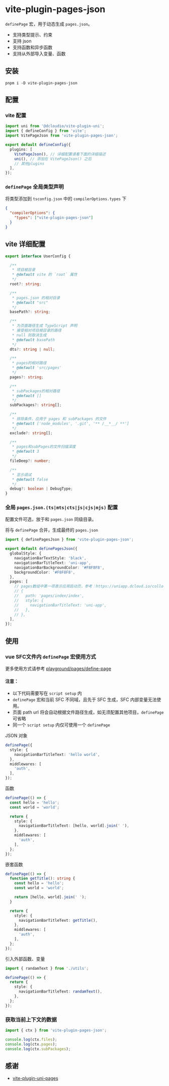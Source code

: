 # vite-plugin-pages-json

`definePage` 宏，用于动态生成 `pages.json`。

- 支持类型提示、约束
- 支持 json
- 支持函数和异步函数
- 支持从外部导入变量、函数

## 安装

```shell
pnpm i -D vite-plugin-pages-json
```

## 配置

### vite 配置
```ts
import uni from '@dcloudio/vite-plugin-uni';
import { defineConfig } from 'vite';
import VitePageJson from 'vite-plugin-pages-json';

export default defineConfig({
  plugins: [
    VitePageJson(), // 详细配置请看下面的详细描述
    uni(), // 添加在 VitePageJson() 之后
    // 其他plugins
  ],
});
```

### `definePage` 全局类型声明

将类型添加到 `tsconfig.json` 中的 `compilerOptions.types` 下

```json
{
  "compilerOptions": {
    "types": ["vite-plugin-pages-json"]
  }
}
```

## vite 详细配置

```ts
export interface UserConfig {

  /**
   * 项目根目录
   * @default vite 的 `root` 属性
   */
  root?: string;

  /**
   * pages.json 的相对目录
   * @default "src"
   */
  basePath?: string;

  /**
   * 为页面路径生成 TypeScript 声明
   * 接受相对项目根目录的路径
   * null 则取消生成
   * @default basePath
   */
  dts?: string | null;

  /**
   * pages的相对路径
   * @default 'src/pages'
   */
  pages?: string;

  /**
   * subPackages的相对路径
   * @default []
   */
  subPackages?: string[];

  /**
   * 排除条件，应用于 pages 和 subPackages 的文件
   * @default ['node_modules', '.git', '** /__*__/ **']
   */
  exclude?: string[];

  /**
   * pages和subPages的文件扫描深度
   * @default 3
   */
  fileDeep?: number;

  /**
   * 显示调试
   * @default false
   */
  debug?: boolean | DebugType;
}
```

### 全局 `pages.json.(ts|mts|cts|js|cjs|mjs)` 配置

配置文件可选，放于和 `pages.json` 同级目录。

将与 `definePage` 合并，生成最终的 `pages.json`

```ts
import { definePagesJson } from 'vite-plugin-pages-json';

export default definePagesJson({
  globalStyle: {
    navigationBarTextStyle: 'black',
    navigationBarTitleText: 'uni-app',
    navigationBarBackgroundColor: '#F8F8F8',
    backgroundColor: '#F8F8F8',
  },
  pages: [
    // pages数组中第一项表示应用启动页，参考：https://uniapp.dcloud.io/collocation/pages
    // {
    //   path: 'pages/index/index',
    //   style: {
    //     navigationBarTitleText: 'uni-app',
    //   },
    // },
  ],
});
```

## 使用

### vue SFC文件内 `definePage` 宏使用方式

更多使用方式请参考 [playground/pages/define-page](../playground/src/pages/define-page/)

#### 注意：
- 以下代码需要写在 `script setup` 内
- `definePage` 宏和当前 SFC 不同域，且先于 SFC 生成，SFC 内部变量无法使用。
- 页面 path url 将会自动根据文件路径生成，如无须配置其他项目，`definePage`可省略
- 同一个 `script setup` 内仅可使用一个 `definePage`

JSON 对象
```ts
definePage({
  style: {
    navigationBarTitleText: 'hello world',
  },
  middlewares: [
    'auth',
  ],
});
```

函数
```ts
definePage(() => {
  const hello = 'hello';
  const world = 'world';

  return {
    style: {
      navigationBarTitleText: [hello, world].join(' '),
    },
    middlewares: [
      'auth',
    ],
  };
});
```

嵌套函数
```ts
definePage(() => {
  function getTitle(): string {
    const hello = 'hello';
    const world = 'world';

    return [hello, world].join(' ');
  }

  return {
    style: {
      navigationBarTitleText: getTitle(),
    },
    middlewares: [
      'auth',
    ],
  };
});
```

引入外部函数、变量
```ts
import { randamText } from './utils';

definePage(() => {
  return {
    style: {
      navigationBarTitleText: randamText(),
    },
  };
});
```

### 获取当前上下文的数据

```ts
import { ctx } from 'vite-plugin-pages-json';

console.log(ctx.files);
console.log(ctx.pages);
console.log(ctx.subPackages);
```

## 感谢
- [vite-plugin-uni-pages](https://github.com/uni-helper/vite-plugin-uni-pages)
